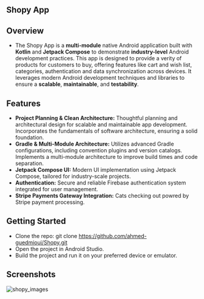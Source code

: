 ##  **Shopy App** ##


## Overview
- The Shopy App is a **multi-module** native Android application built with **Kotlin** and **Jetpack Compose** to demonstrate **industry-level** Android development practices. This app is designed to provide a verity of products for customers to buy, offering features like cart and wish list, categories, authentication and data synchronization across devices. It leverages modern Android development techniques and libraries to ensure a **scalable**, **maintainable**, and **testability**. 



## Features
- **Project Planning & Clean Architecture:**
Thoughtful planning and architectural design for scalable and maintainable app development.
Incorporates the fundamentals of software architecture, ensuring a solid foundation.
- **Gradle & Multi-Module Architecture:**
Utilizes advanced Gradle configurations, including convention plugins and version catalogs.
Implements a multi-module architecture to improve build times and code separation.
- **Jetpack Compose UI:**
Modern UI implementation using Jetpack Compose, tailored for industry-scale projects.
- **Authentication:**
Secure and reliable Firebase authentication system integrated for user management.
- **Stripe Payments Gateway Integration:**
Cats checking out powred by Stripe payment processing.


## Getting Started
- Clone the repo:
git clone https://github.com/ahmed-guedmioui/Shopy.git
- Open the project in Android Studio.
- Build the project and run it on your preferred device or emulator.


## Screenshots
![shopy_images](https://github.com/user-attachments/assets/94b912b0-a1b4-49b2-86f3-4c9cf49f9c48)












